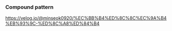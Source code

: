 ### Compound pattern

https://velog.io/@minseok0920/%EC%BB%B4%ED%8C%8C%EC%9A%B4%EB%93%9C-%ED%8C%A8%ED%84%B4
